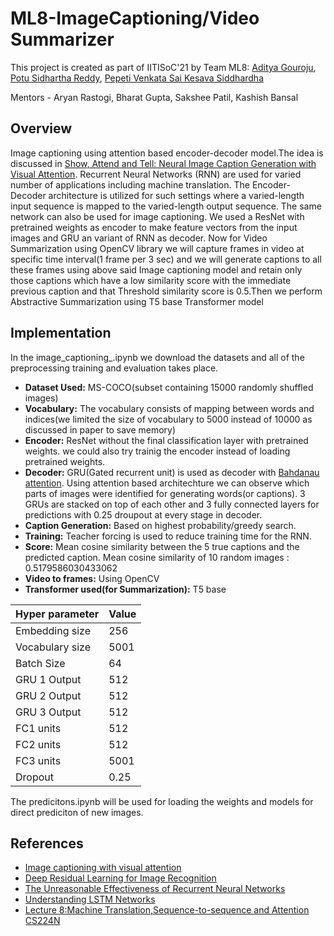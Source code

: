 # ML8-ImageCaptioning/Video Summarizer
This project is created as part of IITISoC'21 by Team ML8: [Aditya Gouroju](https://github.com/StrawHat369), [Potu Sidhartha Reddy](https://github.com/sid521), [Pepeti Venkata Sai Kesava Siddhardha](https://github.com/pepetikesavasiddhardha)

Mentors - Aryan Rastogi, Bharat Gupta, Sakshee Patil, Kashish Bansal
## Overview
Image captioning using attention based encoder-decoder model.The idea is discussed in [Show, Attend and Tell: Neural Image Caption Generation with Visual Attention](https://arxiv.org/abs/1502.03044). Recurrent Neural Networks (RNN) are used for varied number of applications including machine translation. The Encoder-Decoder architecture is utilized for such settings where a varied-length input sequence is mapped to the varied-length output sequence. The same network can also be used for image captioning. We used a ResNet with pretrained weights as encoder to make feature vectors from the input images and GRU an variant of RNN as decoder.
Now for Video Summarization using OpenCV library we will capture frames in video at specific time interval(1 frame per 3 sec) and we will generate captions to all these frames using above said Image captioning model and retain only those captions which have a low similarity score with the immediate previous caption and that Threshold similarity score is 0.5.Then we perform Abstractive Summarization using T5 base Transformer model

## Implementation
In the image_captioning_.ipynb we download the datasets and all of the preprocessing training and evaluation takes place.
- **Dataset Used:** MS-COCO(subset containing 15000 randomly shuffled images)
- **Vocabulary:** The vocabulary consists of mapping between words and indices(we limited the size of vocabulary to 5000 instead of 10000 as discussed in paper to save memory)
- **Encoder:** ResNet without the final classification layer with pretrained weights. we could also try trainig the encoder instead of loading pretrained weights.
- **Decoder:** GRU(Gated recurrent unit) is used as decoder with [Bahdanau attention](https://arxiv.org/pdf/1409.0473.pdf). Using attention based architechture we can observe which parts of images were identified for generating words(or captions). 3 GRUs are stacked on top of each other and 3 fully connected layers for predictions with 0.25 droupout at every stage in decoder.
- **Caption Generation:** Based on highest probability/greedy search.
- **Training:** Teacher forcing is used to reduce training time for the RNN.
- **Score:** Mean cosine similarity between the 5 true captions and the predicted caption. Mean cosine similarity of 10 random images :  0.5179586030433062
- **Video to frames:** Using OpenCV
- **Transformer used(for Summarization):** T5 base


Hyper parameter| Value
-------------  | -------------
Embedding size |   256
Vocabulary size|   5001
Batch Size     |   64
GRU 1 Output   |   512
GRU 2 Output   |   512
GRU 3 Output   |   512
FC1 units      |   512
FC2 units      |   512
FC3 units      |   5001
Dropout        |   0.25

The predicitons.ipynb will be used for loading the weights and models for direct prediciton of new images.

## References
- [ Image captioning with visual attention ](https://www.tensorflow.org/tutorials/text/image_captioning)
- [Deep Residual Learning for Image Recognition](https://arxiv.org/pdf/1512.03385.pdf)
- [The Unreasonable Effectiveness of Recurrent Neural Networks](http://karpathy.github.io/2015/05/21/rnn-effectiveness/)
- [Understanding LSTM Networks](https://colah.github.io/posts/2015-08-Understanding-LSTMs/)
- [Lecture 8:Machine Translation,Sequence-to-sequence and Attention CS224N](http://web.stanford.edu/class/cs224n/slides/cs224n-2019-lecture08-nmt.pdf)
